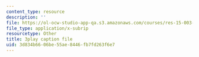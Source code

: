 ```yaml
---
content_type: resource
description: ''
file: https://ol-ocw-studio-app-qa.s3.amazonaws.com/courses/res-15-003-shaping-the-future-of-work-15-662x-spring-2016/3d834b6606be55ae8446fb7fd263f6e7_WJUHzSQPRVM.vtt
file_type: application/x-subrip
resourcetype: Other
title: 3play caption file
uid: 3d834b66-06be-55ae-8446-fb7fd263f6e7
---
```

